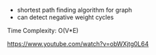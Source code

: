 
- shortest path finding algorithm for graph       
- can detect negative weight cycles


Time Complexity: O(V*E)

https://www.youtube.com/watch?v=obWXjtg0L64


